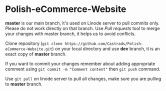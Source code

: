 # Polish-eCommerce-Website

**master** is our main branch, it's used on Linode server to pull commits only. Please do not work directly on that branch. Use *Pull requests* tool to merge your changes with master branch, it helps us to avoid conflicts.

Clone repository (`git clone https://github.com/Castrads/Polish-eCommerce-Website.git`) on your local directory and use **dev** branch, it is an exact copy of **master** branch. 

If you want to commit your changes remember about adding appropriate comment using `git commit -m "Comment content"` then `git push` command.

Use `git pull` on linode server to pull all changes, make sure you are pulling to **master** branch.
